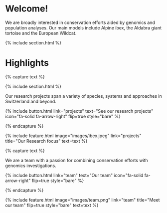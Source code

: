 ---
---

# Welcome!

We are broadly interested in conservation efforts aided by genomics and population analyses. Our main models include Alpine ibex, the Aldabra giant tortoise and the European Wildcat.

{% include section.html %}


# Highlights


{% capture text %}

{% include section.html %}

Our research projects span a variety of species, systems and approaches in Switzerland and beyond.

{%
  include button.html
  link="projects"
  text="See our research projects"
  icon="fa-solid fa-arrow-right"
  flip=true
  style="bare"
%}

{% endcapture %}

{%
  include feature.html
  image="images/ibex.jpeg"
  link="projects"
  title="Our Research focus"
  text=text
%}

{% capture text %}

We are a team with a passion for combining conservation efforts with genomics investigations.

{%
  include button.html
  link="team"
  text="Our team"
  icon="fa-solid fa-arrow-right"
  flip=true
  style="bare"
%}

{% endcapture %}

{%
  include feature.html
  image="images/team.png"
  link="team"
  title="Meet our team"
  flip=true
  style="bare"
  text=text
%}

